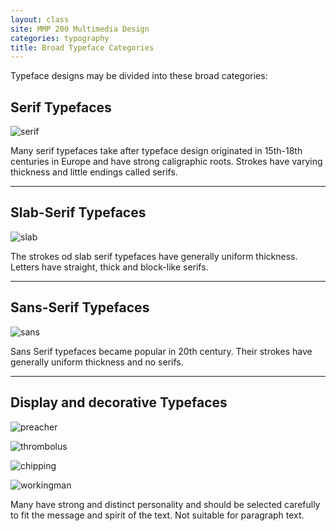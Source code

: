 ```yaml
---
layout: class
site: MMP 200 Multimedia Design
categories: typography
title: Broad Typeface Categories
---
```


Typeface designs may be divided into these broad categories:


**Serif Typefaces**
------------

![serif]({{site.url}}/mmp200/assets/serif.png)

Many serif typefaces take after typeface design originated in 15th-18th centuries in Europe and have strong caligraphic roots. Strokes have varying thickness and little endings called serifs.

-------

**Slab-Serif Typefaces**
-----------
![slab]({{site.url}}/mmp200/assets/slab.png)

The strokes od slab serif typefaces have generally uniform thickness. Letters have straight, thick and block-like serifs.

---------

**Sans-Serif Typefaces**
-----------
![sans]({{site.url}}/mmp200/assets/sans.png)

Sans Serif typefaces became popular in 20th century. Their strokes have generally uniform thickness and no serifs.

------------

**Display and decorative Typefaces**
------------
![preacher]({{site.url}}/mmp200/assets/preacher.png)

![thrombolus]({{site.url}}/mmp200/assets/thrombolus.png)

![chipping]({{site.url}}/mmp200/assets/chipping.png)

![workingman]({{site.url}}/mmp200/assets/workingman.png)

Many have strong and distinct personality and should be selected carefully to fit the message and spirit of the text. Not suitable for paragraph text.
